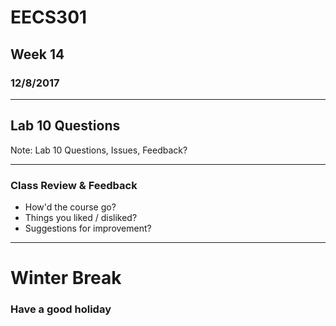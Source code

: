# EECS301

## Week 14

### 12/8/2017

---

## Lab 10 Questions

Note:
Lab 10 Questions, Issues, Feedback?

---

### Class Review & Feedback

* How'd the course go?
* Things you liked / disliked?
* Suggestions for improvement?

---

# Winter Break

### Have a good holiday


